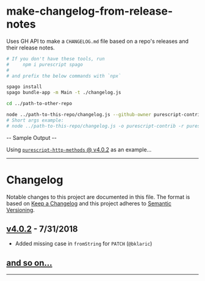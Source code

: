 # make-changelog-from-release-notes

Uses GH API to make a `CHANGELOG.md` file based on a repo's releases and their release notes.

```bash
# If you don't have these tools, run
#     npm i purescript spago
#
# and prefix the below commands with `npx`

spago install
spago bundle-app -m Main -t ./changelog.js

cd ../path-to-other-repo

node ../path-to-this-repo/changelog.js --github-owner purescript-contrib --github-repo purescript-http-methods
# Short args example:
# node ../path-to-this-repo/changelog.js -o purescript-contrib -r purescript-http-methods
```

-- Sample Output --

Using [`purescript-http-methods` @ v4.0.2](https://github.com/purescript-contrib/purescript-http-methods/releases/tag/v4.0.2) as an example...

<hr>

# Changelog

Notable changes to this project are documented in this file. The format is based on [Keep a Changelog](https://keepachangelog.com/en/1.0.0/) and this project adheres to [Semantic Versioning](https://semver.org/spec/v2.0.0.html).

## [v4.0.2](https://github.com/purescript-contrib/purescript-http-methods/releases/tag/v4.0.2) - 7/31/2018

- Added missing case in `fromString` for `PATCH` (`@bklaric`)

## [and so on...]()

<hr>
